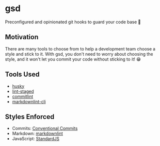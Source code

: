# gsd

Preconfigured and opinionated git hooks to guard your code base 🐶

## Motivation

There are many tools to choose from to help a development team choose a style and
stick to it. With gsd, you don't need to worry about choosing the style, and it
won't let you commit your code without sticking to it! 😁

## Tools Used

- [husky](https://github.com/typicode/husky)
- [lint-staged](https://github.com/okonet/lint-staged)
- [commitlint](https://github.com/conventional-changelog/commitlint)
- [markdownlint-cli](https://github.com/igorshubovych/markdownlint-cli)

## Styles Enforced

- Commits: [Conventional Commits](https://www.conventionalcommits.org/)
- Markdown: [markdownlint](https://github.com/DavidAnson/markdownlint/blob/master/doc/Rules.md)
- JavaScript: [StandardJS](https://standardjs.com/)

